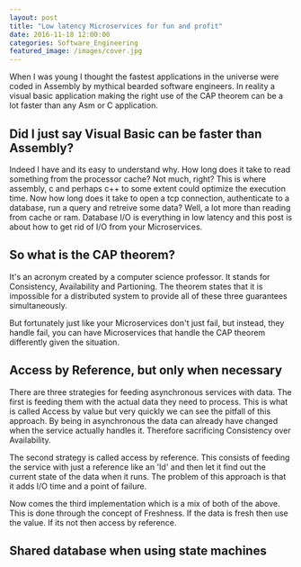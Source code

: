 ```yaml
---
layout: post
title: "Low latency Microservices for fun and profit"
date: 2016-11-18 12:00:00
categories: Software_Engineering
featured_image: /images/cover.jpg
---
```

When I was young I thought the fastest applications in the universe were coded in Assembly by mythical bearded software engineers. In reality a visual basic application making the right use of the CAP theorem can be a lot faster than any Asm or C application.

## Did I just say Visual Basic can be faster than Assembly?

Indeed I have and its easy to understand why. How long does it take to read something from the processor cache? Not much, right? This is where assembly, c and perhaps c++ to some extent could optimize the execution time. Now how long does it take to open a tcp connection, authenticate to a database, run a query and retreive some data? Well, a lot more than reading from cache or ram. Database I/O is everything in low latency and this post is about how to get rid of I/O from your Microservices.

## So what is the CAP theorem?

It's an acronym created by a computer science professor. It stands for Consistency, Availability and Partioning. The theorem states that it is impossible for a distributed system to provide all of these three guarantees simultaneously.

But fortunately just like your Microservices don't just fail, but instead, they handle fail, you can have Microservices that handle the CAP theorem differently given the situation.

## Access by Reference, but only when necessary

There are three strategies for feeding asynchronous services with data. The first is feeding them with the actual data they need to process. This is what is called Access by value but very quickly we can see the pitfall of this approach. By being in asynchronous the data can already have changed when the service actually handles it. Therefore sacrificing Consistency over Availability.

The second strategy is called access by reference. This consists of feeding the service with just a reference like an 'Id' and then let it find out the current state of the data when it runs. The problem of this approach is that it adds I/O time and a point of failure.

Now comes the third implementation which is a mix of both of the above. This is done through the concept of Freshness. If the data is fresh then use the value. If its not then access by reference.

## Shared database when using state machines

